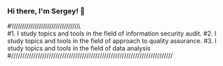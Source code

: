 ### Hi there, I'm Sergey! 👋
#\\\\\\\\\\\\\\\\\\\\\\\\\\\\\\\\\\\\\\\\\\\\\\\\\\\\\\\\\\\\\\\\\\\\\\\\\
#1. I study topics and tools in the field of information security audit.
#2. I study topics and tools in the field of approach to quality assurance.
#3. I study topics and tools in the field of data analysis 
#/////////////////////////////////////////////////////////////////////////
